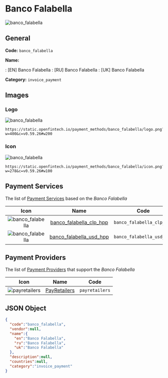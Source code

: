 
# Banco Falabella 
![banco_falabella](https://static.openfintech.io/payment_methods/banco_falabella/logo.png?w=400&c=v0.59.26#w200)  

## General 
**Code:** `banco_falabella` 
 
**Name:** 
 
:	[EN] Banco Falabella 
:	[RU] Banco Falabella 
:	[UK] Banco Falabella 
 
**Category:** `invoice_payment` 
 

## Images 

### Logo 
![banco_falabella](https://static.openfintech.io/payment_methods/banco_falabella/logo.png?w=400&c=v0.59.26#w200)  

```
https://static.openfintech.io/payment_methods/banco_falabella/logo.png?w=400&c=v0.59.26#w200
```  

### Icon 
![banco_falabella](https://static.openfintech.io/payment_methods/banco_falabella/icon.png?w=278&c=v0.59.26#w100)  

```
https://static.openfintech.io/payment_methods/banco_falabella/icon.png?w=278&c=v0.59.26#w100
```  

## Payment Services 
 
The list of [Payment Services](/payment-services/) based on the _Banco Falabella_ 

|Icon|Name|Code| 
|:---:|:---:|:---:| 
|![banco_falabella](https://static.openfintech.io/payment_methods/banco_falabella/icon.png?w=278&c=v0.59.26#w100) |[banco_falabella_clp_hpp](/payment-services/banco_falabella_clp_hpp/)|`banco_falabella_clp_hpp`| 
|![banco_falabella](https://static.openfintech.io/payment_methods/banco_falabella/icon.png?w=278&c=v0.59.26#w100) |[banco_falabella_usd_hpp](/payment-services/banco_falabella_usd_hpp/)|`banco_falabella_usd_hpp`| 
 

## Payment Providers 
 
The list of [Payment Providers](/payment-providers/) that support the _Banco Falabella_ 

|Icon|Name|Code| 
|:---:|:---:|:---:| 
|![payretailers](https://static.openfintech.io/payment_providers/payretailers/icon.svg?w=278&c=v0.59.26#w100) |[PayRetailers](/payment-providers/payretailers/)|`payretailers`| 
 

## JSON Object 

```json
{
  "code":"banco_falabella",
  "vendor":null,
  "name":{
    "en":"Banco Falabella",
    "ru":"Banco Falabella",
    "uk":"Banco Falabella"
  },
  "description":null,
  "countries":null,
  "category":"invoice_payment"
}
```  
